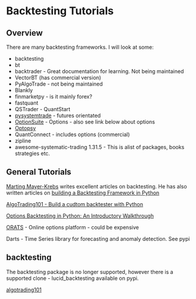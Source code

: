 # Backtesting Tutorials

## Overview

There are many backtesting frameworks. I will look at some:

- backtesting
- bt
- backtrader - Great documentation for learning. Not being maintained
- VectorBT (has commercial version)
- PyAlgoTrade - not being maintained
- Blankly
- finmarketpy - is it mainly forex?
- fastquant
- QSTrader - QuantStart
- [pysystemtrade](https://github.com/robcarver17/pysystemtrade?tab=readme-ov-file) - futures orientated
- [OptionSuite](https://github.com/sirnfs/OptionSuite/) - Options - also see link below about options
- [Optopsy](https://github.com/michaelchu/optopsy)
- QuantConnect - includes options (commercial)
- zipline
- awesome-systematic-trading 1.31.5 - This is alist of packages, books strategies etc.

## General Tutorials

[Marting Mayer-Krebs](https://mayerkrebs.com/?post_type=post) writes excellent articles on backtesting. He has also written articles on [building a Backtesting Framework in Python](https://mayerkrebs.com/building-a-backtesting-framework-in-python-from-scratch/)

[AlgoTrading101 - Build a cudtom backtester with Python](https://algotrading101.com/learn/build-my-own-custom-backtester-python/)

[Options Backtesting in Python: An Introductory Walkthrough](https://pipekit.io/blog/options-backtesting-in-python-an-introductory-walkthrough)

[ORATS](https://orats.com/) - Online options platform - could be expensive

Darts - Time Series library for forecasting and anomaly detection. See pypi

## backtesting

The backtesting package is no longer supported, however there is a supported clone - lucid_backtesting available on pypi.

[algotrading101](https://algotrading101.com/learn/backtesting-py-guide/)
